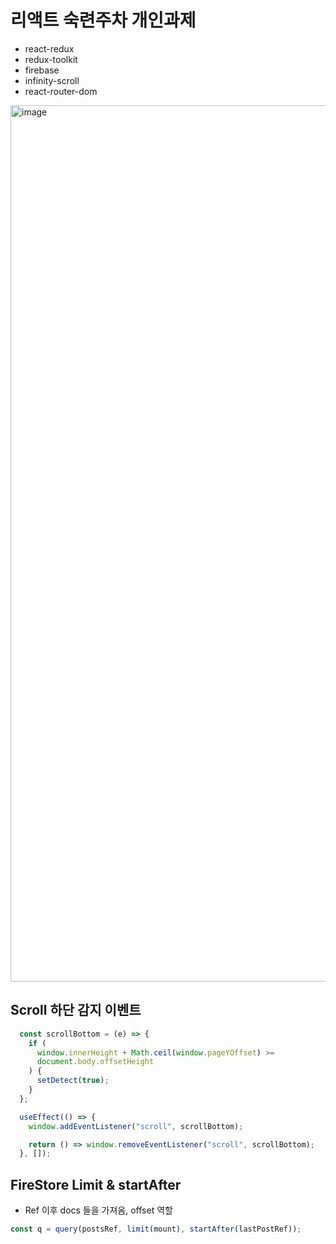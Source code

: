 # 리액트 숙련주차 개인과제

- react-redux
- redux-toolkit
- firebase
- infinity-scroll
- react-router-dom

<img width="1402" alt="image" src="https://user-images.githubusercontent.com/61547778/180201494-4a97d504-a546-46de-b31c-2ad2eb1f99c7.png">



## Scroll 하단 감지 이벤트

```js
  const scrollBottom = (e) => {
    if (
      window.innerHeight + Math.ceil(window.pageYOffset) >=
      document.body.offsetHeight
    ) {
      setDetect(true);
    }
  };

  useEffect(() => {
    window.addEventListener("scroll", scrollBottom);

    return () => window.removeEventListener("scroll", scrollBottom);
  }, []);
```

## FireStore Limit & startAfter

- Ref 이후 docs 들을 가져옴, offset 역할

```js
const q = query(postsRef, limit(mount), startAfter(lastPostRef));
```
